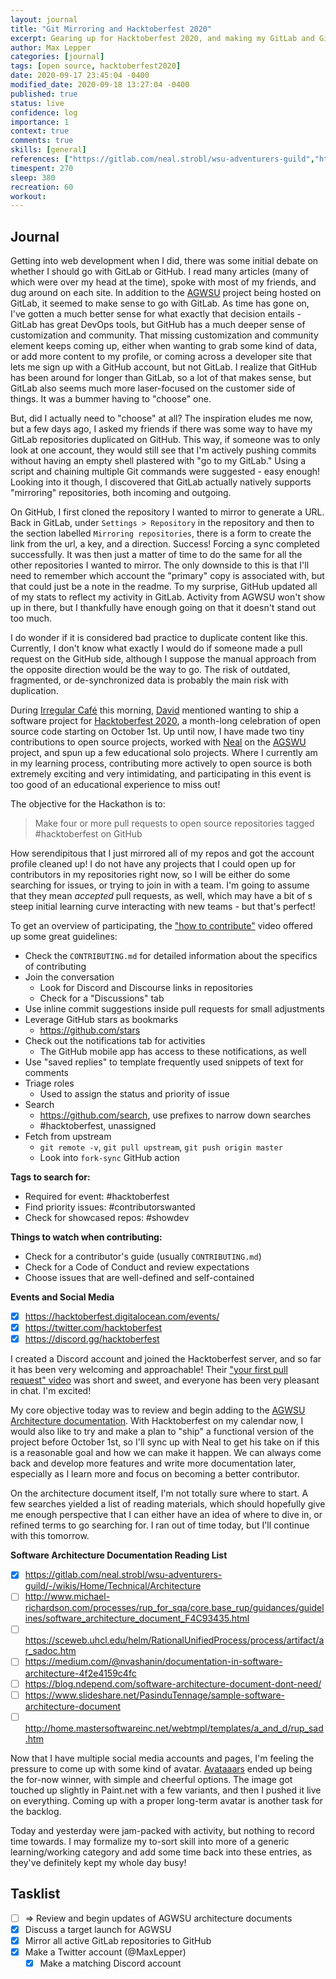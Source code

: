 ```yaml
---
layout: journal
title: "Git Mirroring and Hacktoberfest 2020"
excerpt: Gearing up for Hacktoberfest 2020, and making my GitLab and GitHub repositories share data.
author: Max Lepper
categories: [journal]
tags: [open source, hacktoberfest2020]
date: 2020-09-17 23:45:04 -0400
modified_date: 2020-09-18 13:27:04 -0400
published: true
status: live
confidence: log
importance: 1
context: true
comments: true
skills: [general]
references: ["https://gitlab.com/neal.strobl/wsu-adventurers-guild","https://gitlab.com/neal.strobl/wsu-adventurers-guild/-/wikis/Home/Technical/Architecture","https://www.irregular.cafe/","https://twitter.com/davidebest","https://hacktoberfest.digitalocean.com/","https://www.linkedin.com/in/nealstrobl/","https://dev.to/devteam/preptember-start-getting-ready-for-hacktoberfest-this-month-58cn","https://www.youtube.com/watch?v=vSdSFxIKy5w&feature=youtu.be","http://do.co/hf_firstpr","https://getavataaars.com/"]
timespent: 270
sleep: 380
recreation: 60
workout:
---
```


## Journal

Getting into web development when I did, there was some initial debate on whether I should go with GitLab or GitHub. I read many articles (many of which were over my head at the time), spoke with most of my friends, and dug around on each site. In addition to the [AGWSU]({{page.references[0]}}) project being hosted on GitLab, it seemed to make sense to go with GitLab. As time has gone on, I've gotten a much better sense for what exactly that decision entails - GitLab has great DevOps tools, but GitHub has a much deeper sense of customization and community. That missing customization and community element keeps coming up, either when wanting to grab some kind of data, or add more content to my profile, or coming across a developer site that lets me sign up with a GitHub account, but not GitLab. I realize that GitHub has been around for longer than GitLab, so a lot of that makes sense, but GitLab also seems much more laser-focused on the customer side of things. It was a bummer having to "choose" one.

But, did I actually need to "choose" at all? The inspiration eludes me now, but a few days ago, I asked my friends if there was some way to have my GitLab repositories duplicated on GitHub. This way, if someone was to only look at one account, they would still see that I'm actively pushing commits without having an empty shell plastered with "go to my GitLab." Using a script and chaining multiple Git commands were suggested - easy enough! Looking into it though, I discovered that GitLab actually natively supports "mirroring" repositories, both incoming and outgoing.

On GitHub, I first cloned the repository I wanted to mirror to generate a URL. Back in GitLab, under `Settings > Repository` in the repository and then to the section labelled `Mirroring repositories`, there is a form to create the link from the url, a key, and a direction. Success! Forcing a sync completed successfully. It was then just a matter of time to do the same for all the other repositories I wanted to mirror. The only downside to this is that I'll need to remember which account the "primary" copy is associated with, but that could just be a note in the readme. To my surprise, GitHub updated all of my stats to reflect my activity in GitLab. Activity from AGWSU won't show up in there, but I thankfully have enough going on that it doesn't stand out too much.

I do wonder if it is considered bad practice to duplicate content like this. Currently, I don't know what exactly I would do if someone made a pull request on the GitHub side, although I suppose the manual approach from the opposite direction would be the way to go. The risk of outdated, fragmented, or de-synchronized data is probably the main risk with duplication.

During [Irregular Café]({{page.references[2]}}) this morning, [David]({{page.references[3]}}) mentioned wanting to ship a software project for [Hacktoberfest 2020]({{page.references[4]}}), a month-long celebration of open source code starting on October 1st. Up until now, I have made two tiny contributions to open source projects, worked with [Neal]({{page.references[5]}}) on the [AGSWU]({{page.references[0]}}) project, and spun up a few educational solo projects. Where I currently am in my learning process, contributing more actively to open source is both extremely exciting and very intimidating, and participating in this event is too good of an educational experience to miss out!

The objective for the Hackathon is to:
> Make four or more pull requests to open source repositories tagged #hacktoberfest on GitHub

How serendipitous that I just mirrored all of my repos and got the account profile cleaned up! I do not have any projects that I could open up for contributors in my repositories right now, so I will be either do some searching for issues, or trying to join in with a team. I'm going to assume that they mean _accepted_ pull requests, as well, which may have a bit of s steep initial learning curve interacting with new teams - but that's perfect!

To get an overview of participating, the ["how to contribute"]({{page.references[7]}}) video offered up some great guidelines:

- Check the `CONTRIBUTING.md` for detailed information about the specifics of contributing
- Join the conversation
  - Look for Discord and Discourse links in repositories
  - Check for a "Discussions" tab
- Use inline commit suggestions inside pull requests for small adjustments
- Leverage GitHub stars as bookmarks
  - https://github.com/stars
- Check out the notifications tab for activities
  - The GitHub mobile app has access to these notifications, as well
- Use "saved replies" to template frequently used snippets of text for comments
- Triage roles
  - Used to assign the status and priority of issue
- Search
  - https://github.com/search, use prefixes to narrow down searches
  - #hacktoberfest, unassigned
- Fetch from upstream
  - `git remote -v`, `git pull upstream`, `git push origin master`
  - Look into `fork-sync` GitHub action

**Tags to search for:**
- Required for event: #hacktoberfest
- Find priority issues: #contributorswanted
- Check for showcased repos: #showdev

**Things to watch when contributing:**
- Check for a contributor's guide (usually `CONTRIBUTING.md`)
- Check for a Code of Conduct and review expectations
- Choose issues that are well-defined and self-contained

**Events and Social Media**
- [x] https://hacktoberfest.digitalocean.com/events/
- [x] https://twitter.com/hacktoberfest
- [x] https://discord.gg/hacktoberfest

I created a Discord account and joined the Hacktoberfest server, and so far it has been very welcoming and approachable! Their ["your first pull request" video]({{page.references[8]}}) was short and sweet, and everyone has been very pleasant in chat. I'm excited!

My core objective today was to review and begin adding to the [AGWSU Architecture documentation]({{page.references[1]}}). With Hacktoberfest on my calendar now, I would also like to try and make a plan to "ship" a functional version of the project before October 1st, so I'll sync up with Neal to get his take on if this is a reasonable goal and how we can make it happen. We can always come back and develop more features and write more documentation later, especially as I learn more and focus on becoming a better contributor.

On the architecture document itself, I'm not totally sure where to start. A few searches yielded a list of reading materials, which should hopefully give me enough perspective that I can either have an idea of where to dive in, or refined terms to go searching for. I ran out of time today, but I'll continue with this tomorrow.

**Software Architecture Documentation Reading List**
- [x] <https://gitlab.com/neal.strobl/wsu-adventurers-guild/-/wikis/Home/Technical/Architecture>
- [ ] <http://www.michael-richardson.com/processes/rup_for_sqa/core.base_rup/guidances/guidelines/software_architecture_document_F4C93435.html>
- [ ] <https://sceweb.uhcl.edu/helm/RationalUnifiedProcess/process/artifact/ar_sadoc.htm>
- [ ] <https://medium.com/@nvashanin/documentation-in-software-architecture-4f2e4159c4fc>
- [ ] <https://blog.ndepend.com/software-architecture-document-dont-need/>
- [ ] <https://www.slideshare.net/PasinduTennage/sample-software-architecture-document>
- [ ] <http://home.mastersoftwareinc.net/webtmpl/templates/a_and_d/rup_sad.htm>

Now that I have multiple social media accounts and pages, I'm feeling the pressure to come up with some kind of avatar. [Avataaars]({{page.references[9]}}) ended up being the for-now winner, with simple and cheerful options. The image got touched up slightly in Paint.net with a few variants, and then I pushed it live on everything. Coming up with a proper long-term avatar is another task for the backlog.

Today and yesterday were jam-packed with activity, but nothing to record time towards. I may formalize my to-sort skill into more of a generic learning/working category and add some time back into these entries, as they've definitely kept my whole day busy!

## Tasklist

- [ ] <span title="Task to be added to next entry">=></span> Review and begin updates of AGWSU architecture documents
- [x] Discuss a target launch for AGWSU
- [x] Mirror all active GitLab repositories to GitHub
- [x] Make a Twitter account (@MaxLepper)
  - [x] Make a matching Discord account